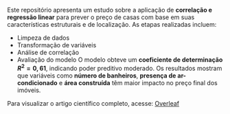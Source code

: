 Este repositório apresenta um estudo sobre a aplicação de **correlação e regressão linear** para prever o preço de casas com base em suas características estruturais e de localização. As etapas realizadas incluem:
- Limpeza de dados
- Transformação de variáveis
- Análise de correlação
- Avaliação do modelo
O modelo obteve um **coeficiente de determinação $R^2 = 0,61$**, indicando poder preditivo moderado. Os resultados mostram que variáveis como **número de banheiros**, **presença de ar-condicionado** e **área construída** têm maior impacto no preço final dos imóveis.

Para visualizar o artigo científico completo, acesse: [Overleaf](https://www.overleaf.com/read/bnpfkdrgwfgw#26ced3)
